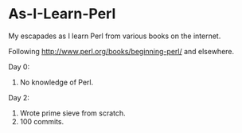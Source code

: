 As-I-Learn-Perl
===============

My escapades as I learn Perl from various books on the internet.

Following http://www.perl.org/books/beginning-perl/ and elsewhere.

Day 0: 
  1. No knowledge of Perl.

Day 2: 
  1. Wrote prime sieve from scratch.
  2. 100 commits.
